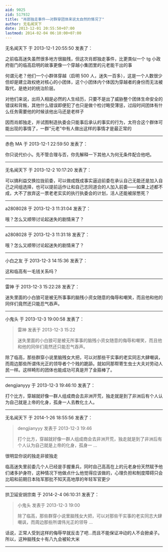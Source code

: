 ```yaml
---
aid: 9025
zid: 517932
title: "肖郎独走事件——对群穿团体来说太自然的情况了"
author: 无名闻天下
date: 2013-12-01 20:55:50+07:00
lastmod: 2014-02-04 06:10:00+07:00
---
```


无名闻天下 于 2013-12-1 20:55:50 发表了：

之前临高迷失虽然很多地方很脑残，但这次肖郎独走事件，比更类似一个 tg 小政府衙门的临高启明的故事更像一个穿越小集团里的元老能干出的事

何谓元老？他们一个小群体穿越（启明 500 人，迷失一百多），这是一个人数很少但却是建立政权绝对核心的小团体，这个小团体内个体因为穿越者的身份而无法被取代，是绝对的统治阶层。

对他们来说，出将入相是必然的人生经历，只要不是出了威胁整个团体生命安全的错误和背叛，其他什么错误即便犯了也只是做个检讨略受薄惩，过段时间团体有什么任务需要他的时候该他出马还是老样子

因而肖郎独走，并试图制造执委会只能事后承认的事实的行为，太符合这个群体可能出现的事情了，一群“元老”中有人做出这样的事情才是最正常的

---

赤色 MA 于 2013-12-1 22:59:50 发表了：

你只说代价小。先不管合理与否，你先解释一下其他人为何无条件配合他吧。

---

无名闻天下 于 2013-12-2 10:17:20 发表了：

可以搞利益交换拉拢前委，可以做成既成事实逼迫前委在承认自己无能还是加入自己之间组选择，也可以提前运作让和自己志同道合的人加入前委——如果上述都不成，大不了放弃这一票老老实实的执行执委会的计划，活人还能被尿憋死？

---

a2808028 于 2013-12-3 11:31:04 发表了：

哦？怎么又顺带讨论起迷失的剧情来了？

---

a2808028 于 2013-12-3 11:31:18 发表了：

哦？怎么又顺带讨论起迷失的剧情来了？

---

小白之友 于 2013-12-3 14:15:36 发表了：

这和临高有一毛钱关系吗？

---

雷神 于 2013-12-3 15:22:28 发表了：

迷失里面的小白狼可是被无所事事的脑残小资女随意的侮辱和嘲笑，而且他和他的同伴们竟然还只能忍气吞声。

---

小鬼头 于 2013-12-3 19:00:58 发表了：

> 雷神 发表于 2013-12-3 15:22
>
> 迷失里面的小白狼可是被无所事事的脑残小资女随意的侮辱和嘲笑，而且他和他的同伴们竟然还只能忍气吞声。

除了临高，那些群穿小说里脑残女大把，可以对那些干实事的老实同志大肆嘲讽，而周边那些所谓伟光正的领导者个个贱的跪舔。就如同那帮寄生虫士大夫对劳动人民一样。这样畸形的团体也能成功可真是开了金箍棒了。

---

dengjianyyy 于 2013-12-3 19:46:10 发表了：

打个比方，穿越就好像一群人组成商会去非洲开荒，独走就是到了非洲后有个人认为自己就是上帝的化身，孤身一人去教化土人。

---

无名闻天下 于 2014-1-26 18:55:56 发表了：

> dengjianyyy 发表于 2013-12-3 19:46
>
> 打个比方，穿越就好像一群人组成商会去非洲开荒，独走就是到了非洲后有个人认为自己就是上帝的化身，孤身一 ...

很明显你说的独走非彼独走

临高迷失里前委几个人已经是手握重兵，同时自己高高在上的元老身份天然赋予他们诸多护身符，这种情况下他做点什么他觉得应该做的，心理负担和制度障碍只会比昭和前期日本陆军那批不知天高地厚的年轻军官更少

---

拱卫延安胡宗南 于 2014-2-4 06:10:31 发表了：

> 小鬼头 发表于 2013-12-3 19:00
>
> 除了临高，那些群穿小说里脑残女大把，可以对那些干实事的老实同志大肆嘲讽，而周边那些所谓伟光正的领导 ...

话说，正常人受到这样的侮辱早就反击了吧…而且不能保证冲动的人不会掀桌子。所以，这种脑残女十有八九会被轮大米

---
